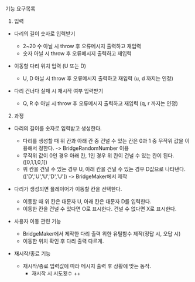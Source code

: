 기능 요구목록

1. 입력

- 다리의 길이 숫자로 입력받기
  - 2~20 수 아닐 시 throw 후 오류메시지 출력하고 재입력
  - 숫자 아닐 시 throw 후 오류메시지 출력하고 재입력
- 이동할 다리 위치 입력 (U 또는 D)

  - U, D 아닐 시 throw 후 오류메시지 출력하고 재입력 (u, d 까지는 인정)

- 다리 건너다 실패 시 재시작 여부 입력받기
  - Q, R 수 아닐 시 throw 후 오류메시지 출력하고 재입력 (q, r 까지는 인정)

2. 과정

- 다리의 길이를 숫자로 입력받고 생성한다.

  - 다리를 생성할 때 위 칸과 아래 칸 중 건널 수 있는 칸은 0과 1 중 무작위 값을 이용해서 정한다. -> BridgeRandomNumber 이용
  - 무작위 값이 0인 경우 아래 칸, 1인 경우 위 칸이 건널 수 있는 칸이 된다.([0,1,1,0,1])
  - 위 칸을 건널 수 있는 경우 U, 아래 칸을 건널 수 있는 경우 D값으로 나타낸다.(['D','U','U','D','U']) -> BridgeMaker에서 제작

- 다리가 생성되면 플레이어가 이동할 칸을 선택한다.

  - 이동할 때 위 칸은 대문자 U, 아래 칸은 대문자 D를 입력한다.
  - 이동한 칸을 건널 수 있다면 O로 표시한다. 건널 수 없다면 X로 표시한다.

- 사용자 이동 관련 기능

  - BridgeMaker에서 제작한 다리 출력 위한 유틸함수 제작(정답 시, 오답 시)
  - 이동한 위치 확인 후 다리 출력 다르게.

- 재시작/종료 기능

  - 재시작/종료 입력값에 따라 메시지 출력 후 상황에 맞는 동작.
    - 재시작 시 시도횟수 ++
